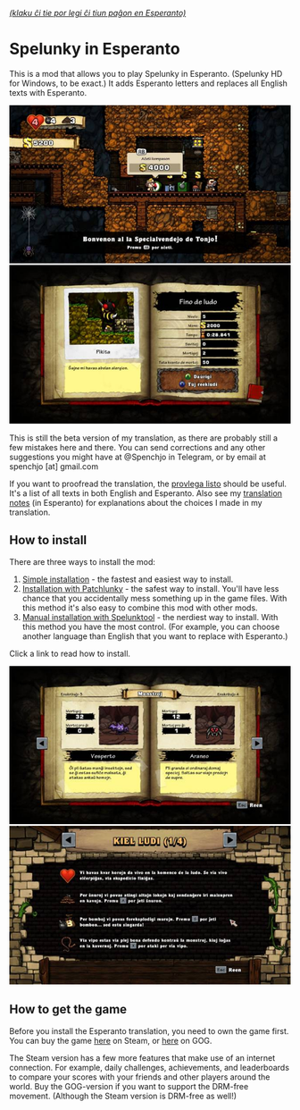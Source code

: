 [*(klaku ĉi tie por legi ĉi tiun paĝon en Esperanto)*](README.md)

# Spelunky in Esperanto

This is a mod that allows you to play Spelunky in Esperanto. (Spelunky HD for Windows, to be exact.) It adds Esperanto letters and replaces all English texts with Esperanto.

![](aliaj/ekrankopio1.jpg)
![](aliaj/ekrankopio2.jpg)

This is still the beta version of my translation, as there are probably still a few mistakes here and there. You can send corrections and any other suggestions you might have at @Spenchjo in Telegram, or by email at spenchjo&nbsp;[at]&nbsp;gmail.com

If you want to proofread the translation, the [provlega listo](https://github.com/Rajzin/Spelunky-Esperanto-traduko/blob/master/provlega%20listo.txt) should be useful. It's a list of all texts in both English and Esperanto. Also see my [translation notes](https://github.com/Rajzin/Spelunky-Esperanto-traduko/blob/master/tradukaj%20notoj.txt) (in Esperanto) for explanations about the choices I made in my translation.

## How to install

There are three ways to install the mod:

1. [Simple installation](kiel-instali/howtoinstall-simple.md) - the fastest and easiest way to install.
2. [Installation with Patchlunky](kiel-instali/howtoinstall-patchlunky.md) - the safest way to install. You'll have less chance that you accidentally mess something up in the game files. With this method it's also easy to combine this mod with other mods.
3. [Manual installation with Spelunktool](kiel-instali/howtoinstall-spelunktool.md) - the nerdiest way to install. With this method you have the most control. (For example, you can choose another language than English that you want to replace with Esperanto.)

Click a link to read how to install.

![](aliaj/ekrankopio3.jpg)
![](aliaj/ekrankopio4.jpg)

## How to get the game

Before you install the Esperanto translation, you need to own the game first. You can buy the game [here](https://store.steampowered.com/app/239350/Spelunky/) on Steam, or [here](https://www.gog.com/game/spelunky) on GOG.

The Steam version has a few more features that make use of an internet connection. For example, daily challenges, achievements, and leaderboards to compare your scores with your friends and other players around the world. Buy the GOG-version if you want to support the DRM-free movement. (Although the Steam version is DRM-free as well!)
